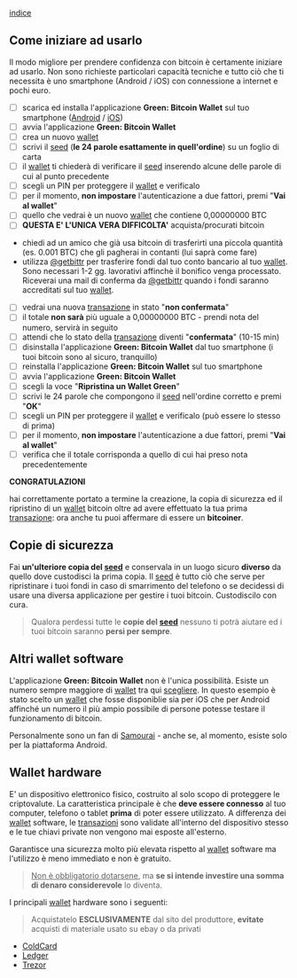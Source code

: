 [indice](README.md)
## Come iniziare ad usarlo
Il modo migliore per prendere confidenza con bitcoin è certamente iniziare ad usarlo. Non sono richieste particolari capacità tecniche e tutto ciò che ti necessita è uno smartphone (Android / iOS) con connessione a internet e pochi euro.

- [ ] scarica ed installa l'applicazione __Green: Bitcoin Wallet__ sul tuo smartphone ([Android](https://play.google.com/store/apps/details?id=com.greenaddress.greenbits_android_wallet) / [iOS](https://apps.apple.com/app/id1402243590))
- [ ] avvia l'applicazione __Green: Bitcoin Wallet__
- [ ] crea un nuovo [wallet](glossario.md#wallet)
- [ ] scrivi il [seed](glossario.md#seed) (__le 24 parole esattamente in quell'ordine__) su un foglio di carta
- [ ] il [wallet](glossario.md#wallet) ti chiederà di verificare il [seed](glossario.md#seed) inserendo alcune delle parole di cui al punto precedente
- [ ] scegli un PIN per proteggere il [wallet](glossario.md#wallet) e verificalo
- [ ] per il momento, __non impostare__ l'autenticazione a due fattori, premi "__Vai al wallet__"
- [ ] quello che vedrai è un nuovo [wallet](glossario.md#wallet) che contiene 0,00000000 BTC
- [ ] __QUESTA E' L'UNICA VERA DIFFICOLTA'__ acquista/procurati bitcoin
* chiedi ad un amico che già usa bitcoin di trasferirti una piccola quantità (es. 0.001 BTC) che gli pagherai in contanti (lui saprà come fare)
* utilizza [@getbittr](https://getbittr.com/save-bitcoin) per trasferire fondi dal tuo conto bancario al tuo [wallet](glossario.md#wallet). Sono necessari 1-2 gg. lavorativi affinchè il bonifico venga processato. Riceverai una mail di conferma da [@getbittr](https://getbittr.com/save-bitcoin) quando i fondi saranno accreditati sul tuo [wallet](glossario.md#wallet).
- [ ] vedrai una nuova [transazione](glossario.md#transazione) in stato "__non confermata__"
- [ ] il totale __non sarà__ più uguale a 0,00000000 BTC - prendi nota del numero, servirà in seguito
- [ ] attendi che lo stato della [transazione](glossario.md#transazione) diventi "__confermata__" (10-15 min)
- [ ] disinstalla l'applicazione __Green: Bitcoin Wallet__ dal tuo smartphone (i tuoi bitcoin sono al sicuro, tranquillo)
- [ ] reinstalla l'applicazione __Green: Bitcoin Wallet__ sul tuo smartphone
- [ ] avvia l'applicazione __Green: Bitcoin Wallet__
- [ ] scegli la voce "__Ripristina un Wallet Green__"
- [ ] scrivi le 24 parole che compongono il [seed](glossario.md#seed) nell'ordine corretto e premi "__OK__"
- [ ] scegli un PIN per proteggere il [wallet](glossario.md#wallet) e verificalo (può essere lo stesso di prima)
- [ ] per il momento, __non impostare__ l'autenticazione a due fattori, premi "__Vai al wallet__"
- [ ] verifica che il totale corrisponda a quello di cui hai preso nota precedentemente

__CONGRATULAZIONI__

hai correttamente portato a termine la creazione, la copia di sicurezza ed il ripristino di un [wallet](glossario.md#wallet) bitcoin oltre ad avere effettuato la tua prima [transazione](glossario.md#transazione): ora anche tu puoi affermare di essere un __bitcoiner__.

## Copie di sicurezza
Fai __un'ulteriore copia del [seed](glossario.md#seed)__ e conservala in un luogo sicuro __diverso__ da quello dove custodisci la prima copia. Il [seed](glossario.md#seed) è tutto ciò che serve per ripristinare i tuoi fondi in caso di smarrimento del telefono o se decidessi di usare una diversa applicazione per gestire i tuoi bitcoin. Custodiscilo con cura.

>Qualora perdessi tutte le __copie del [seed](glossario.md#seed)__ nessuno ti potrà aiutare ed i tuoi bitcoin saranno __persi per sempre__.

## Altri wallet software
L'applicazione __Green: Bitcoin Wallet__ non è l'unica possibilità. Esiste un numero sempre maggiore di [wallet](glossario.md#wallet) tra qui [scegliere](https://bitcoin.org/it/scegli-il-tuo-portafoglio?step=5). In questo esempio è stato scelto un [wallet](glossario.md#wallet) che fosse disponiblie sia per iOS che per Android affinché un numero il più ampio possibile di persone potesse testare il funzionamento di bitcoin.

Personalmente sono un fan di [Samourai](https://play.google.com/store/apps/details?id=com.samourai.wallet) - anche se, al momento, esiste solo per la piattaforma Android.

## Wallet hardware
E' un dispositivo elettronico fisico, costruito al solo scopo di proteggere le criptovalute. La caratteristica principale è che __deve essere connesso__ al tuo computer, telefono o tablet __prima__ di poter essere utilizzato.
A differenza dei [wallet](glossario.md#wallet) software, le [transazioni](glossario.md#transazione) sono validate all'interno del dispositivo stesso e le tue chiavi private non vengono mai esposte all'esterno.

Garantisce una sicurezza molto più elevata rispetto al [wallet](glossario.md#wallet) software ma l'utilizzo è meno immediato e non è gratuito.
> <u>Non è obbligatorio dotarsene</u>, ma __se si intende investire una somma di denaro considerevole__ lo diventa. 

I principali [wallet](glossario.md#wallet) hardware sono i seguenti:
>Acquistatelo __ESCLUSIVAMENTE__ dal sito del produttore, __evitate__ acquisti di materiale usato su ebay o da privati

* [ColdCard](https://coldcardwallet.com/)
* [Ledger](https://www.ledger.com/)
* [Trezor](https://trezor.io/)
